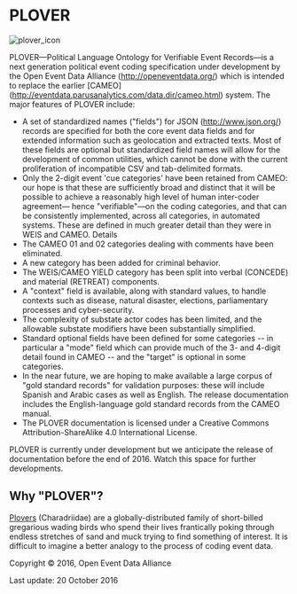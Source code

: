 # PLOVER

![plover_icon](https://github.com/openeventdata/PLOVER/blob/master/plover_icon175.png "PLOVER logo")

PLOVER—Political Language Ontology for Verifiable Event Records—is a
next generation political event coding specification under development by the
Open Event Data Alliance (http://openeventdata.org/) which is intended
to replace the earlier
[CAMEO] (http://eventdata.parusanalytics.com/data.dir/cameo.html)
system. The major features of PLOVER include:

-  A set of standardized names ("fields") for JSON
   (http://www.json.org/) records are specified for both the core event
   data fields and for extended information such as geolocation and
   extracted texts. Most of these fields are optional but standardized
   field names will allow for the development of common utilities, which
   cannot be done with the current proliferation of incompatible CSV and
   tab-delimited formats.
-  Only the 2-digit event 'cue categories' have been retained from
   CAMEO: our hope is that these are sufficiently broad and distinct
   that it will be possible to achieve a reasonably high level of human
   inter-coder agreement— hence "verifiable"—on the coding categories,
   and that can be consistently implemented, across all categories, in
   automated systems. These are defined in much greater detail than they
   were in WEIS and CAMEO. Details 
-  The CAMEO 01 and 02 categories dealing with comments have been
   eliminated.
-  A new category has been added for criminal behavior.
-  The WEIS/CAMEO YIELD category has been split into verbal (CONCEDE) and material (RETREAT) components.
-  A "context" field is available, along with standard values, to handle
   contexts such as disease, natural disaster, elections, parliamentary
   processes and cyber-security.
-  The complexity of substate actor codes has been limited, and the
   allowable substate modifiers have been substantially simplified.
-  Standard optional fields have been defined for some categories -- in particular a "mode" field which can provide
   much of the 3- and 4-digit detail found in CAMEO -- and
   the "target" is optional in some categories.
-  In the near future, we are hoping to make available a large corpus of
   "gold standard records" for validation purposes: these will include
   Spanish and Arabic cases as well as English. The release
   documentation includes the English-language gold standard records
   from the CAMEO manual.
-  The PLOVER documentation is licensed under a Creative Commons
   Attribution-ShareAlike 4.0 International License.

PLOVER is currently under development but we anticipate the release of
documentation before the end of 2016. Watch this space for further
developments.

Why "PLOVER"?
-------------

[Plovers](http://www.rspb.org.uk/discoverandenjoynature/discoverandlearn/birdguide/name/r/ringedplover/)
(Charadriidae) are a globally-distributed family of short-billed
gregarious wading birds who spend their lives frantically poking through
endless stretches of sand and muck trying to find something of interest.
It is difficult to imagine a better analogy to the process of coding
event data.

Copyright © 2016, Open Event Data Alliance

Last update: 20 October 2016


